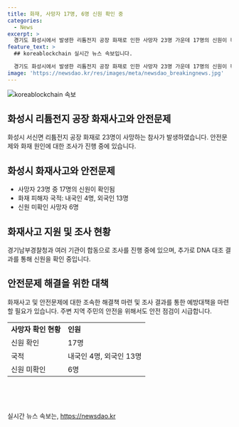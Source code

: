 ```yaml
---
title: 화재, 사망자 17명, 6명 신원 확인 중
categories:
  - News
excerpt: >
  경기도 화성시에서 발생한 리튬전지 공장 화재로 인한 사망자 23명 가운데 17명의 신원이 확인되었습니다. 화재 원인을 찾기 위해 경찰과 소방, 국립과학수사연구원 등이 합동 감식을 진행 중이며, 추가로 확인된 3명의 중국인 여성 사망자는 생활용품과 직계가족의 DNA를 통해 확인되었습니다. 현재까지 신원이 확인된 국적은 내국인 4명, 외국인 13명이며, 6명의 신원은 아직 확인되지 않았습니다.
feature_text: >
  ## koreablockchain 실시간 뉴스 속보입니다.

  경기도 화성시에서 발생한 리튬전지 공장 화재로 인한 사망자 23명 가운데 17명의 신원이 확인되었습니다. 화재 원인을 찾기 위해 경찰과 소방, 국립과학수사연구원 등이 합동 감식을 진행 중이며, 추가로 확인된 3명의 중국인 여성 사망자는 생활용품과 직계가족의 DNA를 통해 확인되었습니다. 현재까지 신원이 확인된 국적은 내국인 4명, 외국인 13명이며, 6명의 신원은 아직 확인되지 않았습니다.
image: 'https://newsdao.kr/res/images/meta/newsdao_breakingnews.jpg'
---
```


<p><img src="https://newsdao.kr/res/images/meta/newsdao_breakingnews.jpg" alt="koreablockchain 속보" /></p>

<h2 data-ke-size="size26">화성시 리튬전지 공장 화재사고와 안전문제</h2>

<p data-ke-size="size16">화성시 서신면 리튬전지 공장 화재로 23명이 사망하는 참사가 발생하였습니다. 안전문제와 화재 원인에 대한 조사가 진행 중에 있습니다.</p>

<h2 data-ke-size="size24">화성시 화재사고와 안전문제</h2>

<ul>
  <li>사망자 23명 중 17명의 신원이 확인됨</li>
  <li>화재 피해자 국적: 내국인 4명, 외국인 13명</li>
  <li>신원 미확인 사망자 6명</li>
</ul>

<h2 data-ke-size="size24">화재사고 지원 및 조사 현황</h2>

<p data-ke-size="size16">경기남부경찰청과 여러 기관이 합동으로 조사를 진행 중에 있으며, 추가로 DNA 대조 결과를 통해 신원을 확인 중입니다.</p>

<h2 data-ke-size="size24">안전문제 해결을 위한 대책</h2>

<p data-ke-size="size16">화재사고 및 안전문제에 대한 조속한 해결책 마련 및 조사 결과를 통한 예방대책을 마련할 필요가 있습니다. 주변 지역 주민의 안전을 위해서도 안전 점검이 시급합니다.</p>

<table>
  <tr>
    <td><b>사망자 확인 현황</b></td>
    <td><b>인원</b></td>
  </tr>
  <tr>
    <td>신원 확인</td>
    <td>17명</td>
  </tr>
  <tr>
    <td>국적</td>
    <td>내국인 4명, 외국인 13명</td>
  </tr>
  <tr>
    <td>신원 미확인</td>
    <td>6명</td>
  </tr>
</table>

<p data-ke-size="size16">&nbsp;</p>

<p data-ke-size="size16">&nbsp;</p>
실시간 뉴스 속보는, <a href="https://newsdao.kr" rel="dofollow">https://newsdao.kr</a>


